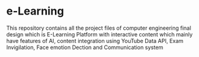 # e-Learning
This repository contains all the project files of computer engineering final design which is E-Learning Platform with interactive content which mainly have features of AI, content integration using YouTube Data API, Exam Invigilation, Face emotion Dection and Communication system

